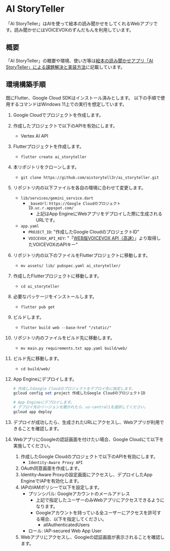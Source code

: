 # AI StoryTeller

「AI StoryTeller」はAIを使って絵本の読み聞かせをしてくれるWebアプリです。読み聞かせにはVOICEVOXのずんだもんを利用しています。

## 概要

「AI StoryTeller」の概要や環境、使い方等は[絵本の読み聞かせアプリ「AI StoryTeller」による課題解決と実装方法](https://zenn.dev/knmknm/articles/4d08429c8e6864)に記載しています。

## 環境構築手順

既にFlutter、Google Cloud SDKはインストール済みとします。
以下の手順で使用するコマンドはWindows 11上での実行を想定しています。

1. Google Cloudでプロジェクトを作成します。
2. 作成したプロジェクトで以下のAPIを有効にします。
    - Vertex AI API
3. Flutterプロジェクトを作成します。
    - `flutter create ai_storyteller`
4. 本リポジトリをクローンします。
    - `git clone https://github.com/aistorytell3r/ai_storyteller.git`
5. リポジトリ内の以下ファイルを各自の環境に合わせて変更します。
    - `lib/services/gemini_service.dart`
        - `_baseUrl`: `https://Google CloudのプロジェクトID.uc.r.appspot.com/`
            - 上記はApp EngineにWebアプリをデプロイした際に生成されるURLです。
    - `app.yaml`
        - `PROJECT_ID`: "作成したGoogle CloudのプロジェクトID"
        - `VOICEVOX_API_KEY`: "「[WEB版VOICEVOX API（高速）](https://voicevox.su-shiki.com/su-shikiapis/)」より取得したVOICEVOXのAPIキー"
6. リポジトリ内の以下のファイルをFlutterプロジェクトに移動します。
    - `mv assets/ lib/ pubspec.yaml ai_storyteller/`
7. 作成したFlutterプロジェクトに移動します。
    - `cd ai_storyteller`
8. 必要なパッケージをインストールします。
    - `flutter pub get`
9. ビルドします。
    - `flutter build web --base-href "/static/"`
10. リポジトリ内のファイルをビルド先に移動します。
    - `mv main.py requirements.txt app.yaml build/web/`
11. ビルド先に移動します。
    - `cd build/web/`
12. App Engineにデプロイします。

    ```ps1
    # 作成したGoogle Cloudのプロジェクトをデプロイ先に指定します。
    gcloud config set project 作成したGoogle CloudのプロジェクトID

    # App Engineにデプロイします。
    # デプロイ先のリージョンを聞かれたら、us-central1を選択してください。
    gcloud app deploy
    ```

13. デプロイが成功したら、生成されたURLにアクセスし、Webアプリが利用できることを確認します。
14. WebアプリにGoogleの認証画面を付けたい場合、Google Cloudにて以下を実施してください。
    1. 作成したGoogle Cloudのプロジェクトで以下のAPIを有効にします。
        - `Identity-Aware Proxy API`
    2. OAuth同意画面を作成します。
    3. Identity-Aware Proxyの設定画面にアクセスし、デプロイしたApp EngineでIAPを有効化します。
    4. IAPのIAMポリシーで以下を設定します。
        - プリンシパル: Googleアカウントのメールアドレス
            - 上記で指定したユーザーのみWebアプリにアクセスできるようになります。
            - Googleアカウントを持っている全ユーザーにアクセスを許可する場合、以下を指定してください。
                - allAuthenticatedUsers
        - ロール: IAP-secured Web App User
    5. Webアプリにアクセスし、Googleの認証画面が表示されることを確認します。
